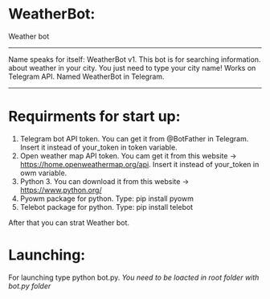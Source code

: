 # WeatherBot:
Weather bot
_____________________________________________
Name speaks for itself:
WeatherBot v1.
This bot is for searching information.
about weather in your city.
You just need to type your city name!
Works on Telegram API.
Named WeatherBot in Telegram.
_____________________________________________
# Requirments for start up:
1. Telegram bot API token. You can get it from @BotFather in Telegram. Insert it instead of your_token in token variable.
2. Open weather map API token. You cam get it from this website -> https://home.openweathermap.org/api. Insert it instead of your_token in owm variable.
3. Python 3. You can download it from this website -> https://www.python.org/
4. Pyowm package for python. Type: pip install pyowm
5. Telebot package for python. Type: pip install telebot

After that you can strat Weather bot.
# Launching:
For launching type python bot.py.
*You need to be loacted in root folder with bot.py folder*

